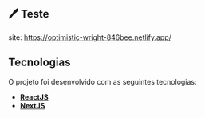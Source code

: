 ## 🖊️ Teste
site: https://optimistic-wright-846bee.netlify.app/
## Tecnologias

O projeto foi desenvolvido com as seguintes tecnologias:

- **[ReactJS](https://developer.mozilla.org/en-US/docs/Glossary/HTML)**
- **[NextJS](https://sass-lang.com/documentation/syntax)**

